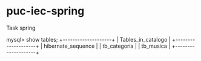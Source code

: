 # puc-iec-spring

Task spring

mysql> show tables;
+--------------------+
| Tables_in_catalogo |
+--------------------+
| hibernate_sequence |
| tb_categoria       |
| tb_musica          |
+--------------------+

